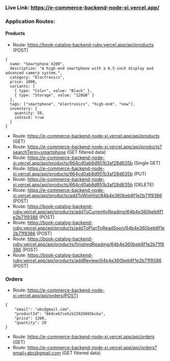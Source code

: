 ### Live Link: https://e-commerce-backend-node-xi.vercel.app/

### Application Routes:

#### Products

- Route: https://book-catalog-backend-ruby.vercel.app/api/products (POST)

```sample json:
{
  name: "Smartphone X200",
  description: "A high-end smartphone with a 6.5-inch display and advanced camera system.",
  category: "Electronics",
  price: 1000,
  variants: [
    { type: "Color", value: "Black" },
    { type: "Storage", value: "128GB" }
  ],
  tags: ["smartphone", "electronics", "high-end", "new"],
  inventory: {
    quantity: 50,
    inStock: true
  }
}
```

- Route: https://e-commerce-backend-node-xi.vercel.app/api/products (GET)
- Route: https://e-commerce-backend-node-xi.vercel.app/api/products?searchTerm=smartphone (GET filtered data)
- Route: https://e-commerce-backend-node-xi.vercel.app/api/products/664cd0ab8d951b3af28d635b (Single GET)
- Route: https://e-commerce-backend-node-xi.vercel.app/api/products/664cd0ab8d951b3af28d635b (PUT)
- Route: https://e-commerce-backend-node-xi.vercel.app/api/products/664cd0ab8d951b3af28d635b (DELETE)
- Route: https://e-commerce-backend-node-xi.vercel.app/api/products/addToWishlist/64b4e360beb6f1e2b71f9386 (POST)
- Route: https://book-catalog-backend-ruby.vercel.app/api/products/addToCurrentlyReading/64b4e360beb6f1e2b71f9386 (POST)
- Route: https://book-catalog-backend-ruby.vercel.app/api/products/addToPlanToReadSoon/64b4e360beb6f1e2b71f9386 (POST)
- Route: https://book-catalog-backend-ruby.vercel.app/api/products/finishedReading/64b4e360beb6f1e2b71f9386 (POST)
- Route: https://book-catalog-backend-ruby.vercel.app/api/products/addReview/64b4e360beb6f1e2b71f9386 (POST)

### Orders

- Route: https://e-commerce-backend-node-xi.vercel.app/api/orders(POST)

```sample json:
{
    "email": "abc@gmail.com",
    "productId": "664ce67ce5cb22926085bcba",
    "price": 1200,
    "quantity": 20
}
```

- Route: https://e-commerce-backend-node-xi.vercel.app/api/orders (GET)
- Route: https://e-commerce-backend-node-xi.vercel.app/api/orders?email=abc@gmail.com (GET filtered data)
